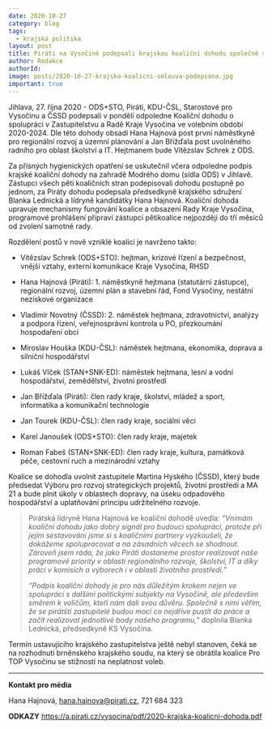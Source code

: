 ```yaml
---
date: 2020-10-27
category: blog
tags:
  - krajská politika
layout: post
title: Piráti na Vysočině podepsali krajskou koaliční dohodu společně s ODS+STO, KDU-ČSL, Starosty pro Vysočinu a ČSSD. Piráti obsadí post první náměstkyně pro regionální rozvoj a radního pro školství
author: Redakce
authorId:  
image: posts/2020-10-27-krajska-koalicni-smlouva-podepsana.jpg
important: true
---
```


Jihlava, 27. října 2020 -  ODS+STO, Piráti, KDU-ČSL, Starostové pro Vysočinu a ČSSD podepsali v pondělí odpoledne Koaliční dohodu o spolupráci v Zastupitelstvu a Radě Kraje Vysočina ve volebním období 2020-2024. Dle této dohody obsadí Hana Hajnová post první náměstkyně pro regionální rozvoj a územní plánování a Jan Břížďala post uvolněného radního pro oblast školství a IT. Hejtmanem bude Vítězslav Schrek z ODS.

Za přísných hygienických opatření se uskutečnil včera odpoledne podpis krajské koaliční dohody na zahradě Modrého domu (sídla ODS) v Jihlavě. Zástupci všech pěti koaličních stran podepisovali dohodu postupně po jednom, za Piráty dohodu podepsala předsedkyně krajského sdružení Blanka Lednická a lídryně kandidátky Hana Hajnová. Koaliční dohoda upravuje mechanismy fungování koalice a obsazení Rady Kraje Vysočina, programové prohlášení připraví zástupci pětikoalice nejpozději do tří měsíců od zvolení samotné rady.

Rozdělení postů v nově vzniklé koalici je navrženo takto:

* Vítězslav Schrek (ODS+STO): hejtman, krizové řízení a bezpečnost, vnější vztahy, externí komunikace Kraje Vysočina, RHSD

* Hana Hajnová (Piráti): 1. náměstkyně hejtmana (statutární zástupce), regionální rozvoj, územní plán a stavební řád, Fond Vysočiny, nestátní neziskové organizace

* Vladimír Novotný (ČSSD): 2. náměstek hejtmana, zdravotnictví, analýzy a podpora řízení, veřejnosprávní kontrola u PO, přezkoumání hospodaření obcí

* Miroslav Houška (KDU-ČSL): náměstek hejtmana, ekonomika, doprava a silniční hospodářství

* Lukáš Vlček (STAN+SNK-ED): náměstek hejtmana, lesní a vodní hospodářství, zemědělství, životní prostředí

* Jan Břížďala (Piráti):  člen rady kraje, školství, mládež a sport, informatika a komunikační technologie

* Jan Tourek (KDU-ČSL): člen rady kraje, sociální věci

* Karel Janoušek (ODS+STO): člen rady kraje, majetek

* Roman Fabeš (STAN+SNK-ED): člen rady kraje, kultura, památková péče, cestovní ruch a mezinárodní vztahy


Koalice se dohodla uvolnit zastupitele Martina Hyského (ČSSD), který bude předsedat Výboru pro rozvoj strategických projektů, životní prostředí a MA 21 a bude plnit úkoly v oblastech dopravy, na úseku odpadového hospodářství a uplatňování principu udržitelného rozvoje. 

> Pirátská lídryně Hana Hajnová ke koaliční dohodě uvedla: *“Vnímám koaliční dohodu jako dobrý signál pro budoucí spolupráci, protože při jejím sestavování jsme si s koaličními partnery vyzkoušeli, že dokážeme spolupracovat a na zásadních věcech se shodnout. Zároveň jsem ráda, že jako Piráti dostaneme prostor realizovat naše programové priority v oblasti regionálního rozvoje, školství, IT a díky práci v komisích a výborech i v oblasti životního prostředí.”* 
> 
> *“Podpis koaliční dohody je pro nás důležitým krokem nejen ve spolupráci s dalšími politickými subjekty na Vysočině, ale především směrem k voličům, kteří nám dali svou důvěru. Společně s nimi věřím, že se pirátští zastupitelé budou moci co nejdříve pustit do práce a začít realizovat jednotlivé body našeho programu,”* doplnila Blanka Lednická, předsedkyně KS Vysočina.

Termín ustavujícího krajského zastupitelstva ještě nebyl stanoven, čeká se na rozhodnutí brněnského krajského soudu, na který se obrátila koalice Pro TOP Vysočinu se stížností na neplatnost voleb. 


---
**Kontakt pro média**

Hana Hajnová, <hana.hajnova@pirati.cz>, 721 684 323


**ODKAZY**
https://a.pirati.cz/vysocina/pdf/2020-krajska-koalicni-dohoda.pdf


